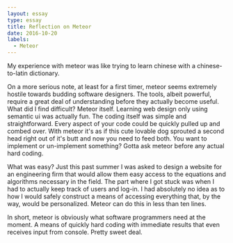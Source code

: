 ```yaml
---
layout: essay
type: essay
title: Reflection on Meteor
date: 2016-10-20
labels:
  - Meteor
---
```



My experience with meteor was like trying to learn chinese with a chinese-to-latin dictionary.

On a more serious note, at least for a first timer, meteor seems extremely hostile towards budding software designers. The tools, albeit powerful, require a great deal of understanding before they actually become useful. What did I find difficult? Meteor itself. Learning web design only using semantic ui was actually fun. The coding itself was simple and straightforward. Every aspect of your code could be quickly pulled up and combed over. With meteor it's as if this cute lovable dog sprouted a second head right out of it's butt and now you need to feed both. You want to implement or un-implement something? Gotta ask meteor before any actual hard coding.

What was easy? Just this past summer I was asked to design a website for an engineering firm that would allow them easy access to the equations and algorithms necessary in the field. The part where I got stuck was when I had to actually keep track of users and log-in. I had absolutely no idea as to how I would safely construct a means of accessing everything that, by the way, would be personalized. Meteor can do this in less than ten lines. 

In short, meteor is obviously what software programmers need at the moment. A means of quickly hard coding with immediate results that even receives input from console. Pretty sweet deal. 
